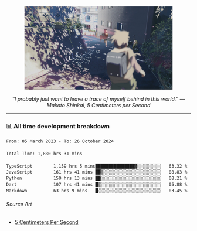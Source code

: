 <p align="center"><img src="asset/header.jpg" width="80%"/></p>
<p align="center"><i>“I probably just want to leave a trace of myself behind in this world.” ― Makoto Shinkai, 5 Centimeters per Second</i></p>

---
<!--
<details>
  <summary>📃 My Resume</summary>

### Education

- 📖 **Computer Science**\
📆 10/2021 - present\
📍 **Thang Long University** - Hoang Mai, Hanoi, Vietnam

### Experience

<img align="right" src="https://img.shields.io/badge/Figma-F24E1E?style=flat&logo=figma&logoColor=white"/>
<img align="right" src="https://img.shields.io/badge/node.js-6DA55F?style=flat&logo=node.js&logoColor=white"/>
<img align="right" src="https://img.shields.io/badge/Next.js-black?style=flat&logo=next.js&logoColor=white"/>
<img align="right" src="https://img.shields.io/badge/TypeScript-007ACC?style=flat&logo=typescript&logoColor=white"/>


- 👨‍💻 **Frontend Web Intern**\
📆 07/2023 - present\
📍 **MQ ICT Solutions** - Hoang Mai, Hanoi, Vietnam
</details> 
-->

### 📊 All time development breakdown

<!--START_SECTION:waka-->

```txt
From: 05 March 2023 - To: 26 October 2024

Total Time: 1,830 hrs 31 mins

TypeScript        1,159 hrs 5 mins███████████████▓░░░░░░░░░   63.32 %
JavaScript        161 hrs 41 mins ██▒░░░░░░░░░░░░░░░░░░░░░░   08.83 %
Python            150 hrs 13 mins ██░░░░░░░░░░░░░░░░░░░░░░░   08.21 %
Dart              107 hrs 41 mins █▒░░░░░░░░░░░░░░░░░░░░░░░   05.88 %
Markdown          63 hrs 9 mins   █░░░░░░░░░░░░░░░░░░░░░░░░   03.45 %
```

<!--END_SECTION:waka-->

###### Source Art

-  [5 Centimeters Per Second](https://wallhaven.cc/w/nrowq1)

